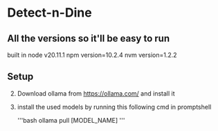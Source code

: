 # Detect-n-Dine

## All the versions so it'll be easy to run 
built in node v20.11.1
npm version=10.2.4
nvm version=1.2.2

## Setup 
2. Download ollama from https://ollama.com/ and install it 

3. install the used models by running this following cmd in promptshell
   
   '''bash
   ollama pull [MODEL_NAME]
   '''


